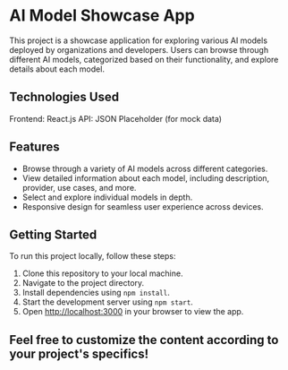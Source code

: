 # AI Model Showcase App

This project is a showcase application for exploring various AI models deployed by organizations and developers. Users can browse through different AI models, categorized based on their functionality, and explore details about each model.

## Technologies Used

  Frontend: React.js
  API: JSON Placeholder (for mock data)

## Features

- Browse through a variety of AI models across different categories.
- View detailed information about each model, including description, provider, use cases, and more.
- Select and explore individual models in depth.
- Responsive design for seamless user experience across devices.

## Getting Started

To run this project locally, follow these steps:

1. Clone this repository to your local machine.
2. Navigate to the project directory.
3. Install dependencies using `npm install`.
4. Start the development server using `npm start`.
5. Open [http://localhost:3000](http://localhost:3000) in your browser to view the app.

## Feel free to customize the content according to your project's specifics!
